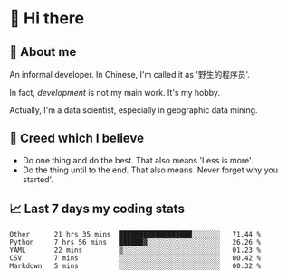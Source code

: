 # 👋 Hi there

## :speech_balloon: About me

An informal developer. In Chinese, I'm called it as '野生的程序员'.

In fact, _development_ is not my main work. It's my hobby.

Actually, I'm a data scientist, especially in geographic data mining.

## :see_no_evil: Creed which I believe

- Do one thing and do the best. That also means 'Less is more'.
- Do the thing until to the end. That also means 'Never forget why you started'.

## :chart_with_upwards_trend: Last 7 days my coding stats

<!--START_SECTION:waka-->
```text
Other      21 hrs 35 mins  ██████████████████░░░░░░░   71.44 % 
Python     7 hrs 56 mins   ██████▓░░░░░░░░░░░░░░░░░░   26.26 % 
YAML       22 mins         ▒░░░░░░░░░░░░░░░░░░░░░░░░   01.23 % 
CSV        7 mins          ░░░░░░░░░░░░░░░░░░░░░░░░░   00.42 % 
Markdown   5 mins          ░░░░░░░░░░░░░░░░░░░░░░░░░   00.32 % 
```
<!--END_SECTION:waka-->
